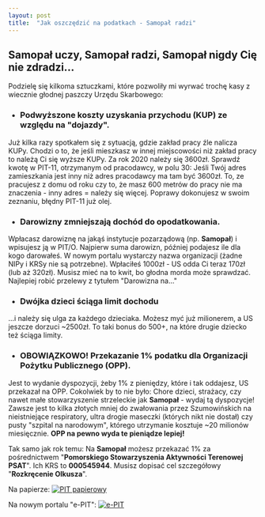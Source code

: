 ```yaml
---
layout: post
title:  "Jak oszczędzić na podatkach - Samopał radzi"
---
```


## Samopał uczy, Samopał radzi, Samopał nigdy Cię nie zdradzi...

Podzielę się kilkoma sztuczkami, które pozwoliły mi wyrwać trochę kasy z wiecznie głodnej paszczy Urzędu Skarbowego:

- ### Podwyższone koszty uzyskania przychodu (KUP) ze względu na "dojazdy".
Już kilka razy spotkałem się z sytuacją, gdzie zakład pracy źle nalicza KUPy. Chodzi o to, że jeśli mieszkasz w innej miejscowości niż zakład pracy to należą Ci się wyższe KUPy. Za rok 2020 należy się 3600zł. Sprawdź kwotę w PIT-11, otrzymanym od pracodawcy, w polu 30: Jeśli Twój adres zamieszkania jest inny niż adres pracodawcy ma tam być 3600zł. To, ze pracujesz z domu od roku czy to, że masz 600 metrów do pracy nie ma znaczenia - inny adres = należy się więcej. Poprawy dokonujesz w swoim zeznaniu, błędny PIT-11 już olej.

- ### Darowizny zmniejszają dochód do opodatkowania.
Wpłacasz darowiznę na jakąś instytucje pozarządową (np. **Samopał**) i wpisujesz ją w PIT/O. Najpierw suma darowizn, później podajesz ile dla kogo darowałeś. W nowym portalu wystarczy nazwa organizacji (żadne NIPy i KRSy nie są potrzebne). Wpłaciłeś 1000zł - US odda Ci teraz 170zł (lub aż 320zł). Musisz mieć na to kwit, bo głodna morda może sprawdzać. Najlepiej robić przelewy z tytułem "Darowizna na..."

- ### Dwójka dzieci ściąga limit dochodu
...i należy się ulga za każdego dzieciaka. Możesz myć już milionerem, a US jeszcze dorzuci ~2500zł. To taki bonus do 500+, na które drugie dziecko też ściąga limity.

- ### OBOWIĄZKOWO! Przekazanie 1% podatku dla Organizacji Pożytku Publicznego (OPP).
Jest to wydanie dyspozycji, żeby 1% z pieniędzy, które i tak oddajesz, US przekazał na OPP. Cokolwiek by to nie było: Chore dzieci, strażacy, czy nawet małe stowarzyszenie strzeleckie jak **Samopał** - wydaj tą dyspozycje! Zawsze jest to kilka złotych mniej do zwałowania przez Szumowińskich na nieistniejące respiratory, ultra drogie maseczki (których nikt nie dostał) czy pusty "szpital na narodowym", którego utrzymanie kosztuje ~20 milionów miesięcznie. **OPP na pewno wyda te pieniądze lepiej!**

Tak samo jak rok temu: Na **Samopał** możesz przekazać 1% za pośrednictwem "**Pomorskiego Stowarzyszenia Aktywności Terenowej PSAT**". Ich KRS to **000545944**. Musisz dopisać cel szczegółowy "**Rozkręcenie Olkusza**".

Na papierze:
<a href="https://samopal.pl/assets/images/1proc.jpg"><img src="https://samopal.pl/assets/images/1proc.jpg" alt="PIT papierowy"></img></a>

Na nowym portalu "e-PIT":
<a href="https://samopal.pl/assets/images/1proc-epit.png"><img src="https://samopal.pl/assets/images/1proc-epit.png" alt="e-PIT"></img></a>

